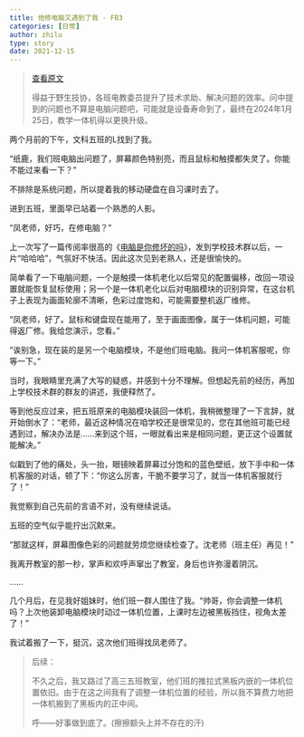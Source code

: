 ```yaml
---
title: 他修电脑又遇到了我 - FB3
categories: [日常]
author: zhilu
type: story
date: 2021-12-15
---
```


> [查看原文](https://mp.weixin.qq.com/s/MT7HRrfd3hUfnC7zegFbQQ)
>
> 得益于<span class="font-sht">野生技协</span>，各班电教委员提升了技术求助、解决问题的效率。问中提到的问题也不算是电脑问题吧，可能就是设备寿命到了，最终在2024年1月25日，教学一体机得以更换升级。

两个月前的下午，文科五班的L找到了我。

“纸鹿，我们班电脑出问题了，屏幕颜色特别亮，而且鼠标和触摸都失灵了。你能不能过来看一下？”

不排除是系统问题，所以提着我的移动硬盘在自习课时去了。

进到五班，里面早已站着一个熟悉的人影。

“凤老师，好巧，在修电脑？”

上一次写了一篇传阅率很高的《[电脑是你修坏的吗](/202104/fb1/)》，发到学校技术群以后，一片“哈哈哈”，气氛好不快活。因此这次见到老熟人，还是很愉快的。

简单看了一下电脑问题，一个是触摸一体机老化以后常见的配置偏移，改回一项设置就能恢复鼠标使用；另一个是一体机老化以后对电脑模块的识别异常，在这台机子上表现为画面轮廓不清晰，色彩过度饱和，可能需要整机返厂维修。

“凤老师，好了。鼠标和键盘现在能用了，至于画面图像，属于一体机问题，可能得返厂修。我给您演示，您看。”

“诶别急，现在装的是另一个电脑模块，不是他们班电脑。我问一体机客服呢，你等一下。”

当时，我眼睛里充满了大写的疑惑，并感到十分不理解。但想起先前的经历，再加上学校技术群的群友的讲述，我便释然了。

等到他反应过来，把五班原来的电脑模块装回一体机，我稍微整理了一下言辞，就开始倒水了：“老师，最近这种情况在咱学校还是很常见的，您在其他班可能已经遇到过，解决办法是……来到这个班，一眼就看出来是相同问题，更正这个设置就能解决。”

似戳到了他的痛处，头一抬，眼镜映着屏幕过分饱和的蓝色壁纸，放下手中和一体机客服的对话，顿了下：“你这么厉害，干脆不要学习了，就当一体机客服就行了！”

我觉察到自己先前的言语不对，没有继续说话。

五班的空气似乎能拧出沉默来。

“那就这样，屏幕图像色彩的问题就劳烦您继续检查了。沈老师（班主任）再见！”

我离开教室的那一秒，掌声和欢呼声窜出了教室，身后也许弥漫着阴沉。

……

几个月后，在见我好姐妹时，他们班一群人围住了我。“帅哥，你会调整一体机吗？上次他装卸电脑模块时动过一体机位置，上课时左边被黑板挡住，视角太差了！”

我试着搬了一下，挺沉，这次他们班得找凤老师了。

> 后续：
>
> 不久之后，我又路过了高三五班教室，他们班的推拉式黑板内嵌的一体机位置依旧。由于在这之间我有了调整一体机位置的经验，所以我不算费力地把一体机搬到了黑板内的正中间。
>
> 呼——好事做到底了。(擦擦额头上并不存在的汗)